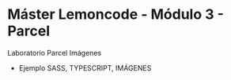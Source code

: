 # Máster Lemoncode - Módulo 3 - Parcel
Laboratorio Parcel Imágenes
 - Ejemplo SASS, TYPESCRIPT, IMÁGENES